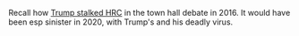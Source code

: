Recall how <a href="https://www.youtube.com/watch?v=V_F_OSBAP8w">Trump stalked HRC</a> in the town hall debate in 2016. It would have been esp sinister in 2020, with Trump's and his deadly virus. 

